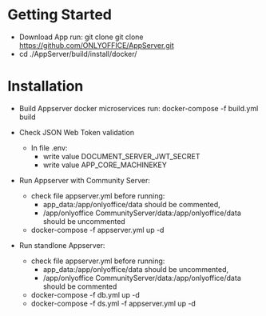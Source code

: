 # Getting Started

* Download App run:	git clone git clone https://github.com/ONLYOFFICE/AppServer.git
* cd ./AppServer/build/install/docker/

# Installation

* Build Appserver docker microservices run: docker-compose -f build.yml build

* Check JSON Web Token validation
  - In file .env:
    - write value DOCUMENT_SERVER_JWT_SECRET
    - write value APP_CORE_MACHINEKEY

* Run Appserver with Community Server:  
  - check file appserver.yml before running: 
    - app_data:/app/onlyoffice/data should be commented,
    - /app/onlyoffice CommunityServer/data:/app/onlyoffice/data should be uncommented
  - docker-compose -f appserver.yml up -d

* Run standlone Appserver: 
  - check file appserver.yml before running: 
    - app_data:/app/onlyoffice/data should be uncommented,
    - /app/onlyoffice CommunityServer/data:/app/onlyoffice/data should be commented
  - docker-compose -f db.yml up -d
  - docker-compose -f ds.yml -f appserver.yml up -d
